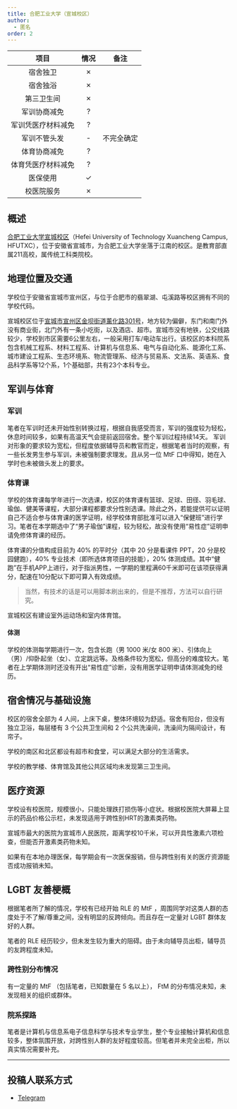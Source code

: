 ```yaml
---
title: 合肥工业大学（宣城校区）
author:
  - 匿名
order: 2
---
```


|        项目        | 情况 |    备注    |
| :----------------: | :--: | :--------: |
|      宿舍独卫      |  ✗   |            |
|      宿舍独浴      |  ✗   |            |
|     第三卫生间     |  ✗   |            |
|    军训协商减免    |  ?   |            |
| 军训凭医疗材料减免 |  ?   |            |
|    军训不管头发    |  -   | 不完全确定 |
|    体育协商减免    |  ?   |            |
| 体育凭医疗材料减免 |  ?   |            |
|      医保使用      |  ✓   |            |
|     校医院服务     |  ✗   |            |

## 概述

[合肥工业大学宣城校区](https://xc.hfut.edu.cn)（Hefei University of Technology Xuancheng Campus, HFUTXC），位于安徽省宣城市，为合肥工业大学坐落于江南的校区。是教育部直属211高校，属传统工科类院校。

## 地理位置及交通

学校位于安徽省宣城市宣州区，与位于合肥市的翡翠湖、屯溪路等校区拥有不同的学校代码。

宣城校区位于[宣城市宣州区金坝街道薰化路301号](https://amap.com/place/B02330NS0A)，地方较为偏僻，东门和南门外没有商业街，北门外有一条小吃街，以及酒店、超市。宣城市没有地铁，公交线路较少，学校到市区需要6公里左右，一般采用打车/电动车出行。该校区的本科院系包含机械工程系、材料工程系、计算机与信息系、电气与自动化系、能源化工系、城市建设工程系、生态环境系、物流管理系、经济与贸易系、文法系、英语系、食品科学系等12个系，1个基础部，共有23个本科专业。

## 军训与体育

### 军训

笔者在军训时还未开始性别转换过程，根据自我感受而言，军训的强度较为轻松，休息时间较多，如果有高温天气会提前返回宿舍。整个军训过程持续14天。
军训对形象的要求较为宽松，但程度依据辅导员和教官而定，根据笔者当时的观察，有一些长发男生参与军训，未被强制要求理发。且从另一位 MtF 口中得知，她在入学时也未被做头发上的要求。

### 体育课

学校的体育课每学年进行一次选课，校区的体育课有篮球、足球、田径、羽毛球、瑜伽、健美等课程，大部分课程都要求分性别选课。除此之外，若能提供可以证明自己不适合参与体育课的医学证明，经学校体育部批准可以进入“保健班”进行学习。笔者在本学期选中了“男子瑜伽”课程，较为轻松，故没有使用“易性症”证明申请免修体育课的经历。

体育课的分值构成目前为 40% 的平时分（其中 20 分是看课件 PPT，20 分是校园健跑），40% 专业技术（即所选体育项目的技能），20% 体测成绩。其中“健跑”在手机APP上进行，对于指派男性，一学期的里程满60千米即可在该项获得满分，配速在10分配以下即可算入有效成绩。

> 当然，有技术的话是可以用脚本刷出来的，但是不推荐，方法可以自行研究。

宣城校区有建设室外运动场和室内体育馆。

#### 体测

学校的体测每学期进行一次，包含长跑（男 1000 米/女 800 米）、引体向上（男）/仰卧起坐（女）、立定跳远等。及格条件较为宽松，但高分的难度较大。笔者在上学期体测时还没有开出“易性症”诊断，没有用医学证明申请体测减免的经历。

## 宿舍情况与基础设施

校区的宿舍全部为 4 人间，上床下桌，整体环境较为舒适。宿舍有阳台，但没有独立卫浴，每层楼有 3 个公共卫生间和 2 个公共洗澡间，洗澡间为隔间设计，有帘子。

学校的南区和北区都设有超市和食堂，可以满足大部分的生活需求。

学校的教学楼、体育馆及其他公共区域均未发现第三卫生间。

## 医疗资源

学校设有校医院，规模很小，只能处理跌打损伤等小症状。根据校医院大屏幕上显示的药品价格公示栏，未发现适用于跨性别HRT的激素类药物。

宣城市最大的医院为宣城市人民医院，距离学校10千米，可以开具性激素六项检查，但能否开激素类药物未知。

如果有在本地办理医保，每学期会有一次医保报销，但与跨性别有关的医疗资源能否成功报销未知。

## LGBT 友善梗概

根据笔者所了解的情况，学校有已经开始 RLE 的 MtF ，周围同学对这类人群的态度处于不了解/尊重之间，没有明显的反跨倾向。而且存在一定量对 LGBT 群体友好的人群。

笔者的 RLE 经历较少，但未发生较为重大的阻碍。由于未向辅导员出柜，辅导员的友跨程度未知。

### 跨性别分布情况

有一定量的 MtF （包括笔者，已知数量在 5 名以上）， FtM 的分布情况未知，未发现相关的组织或群体。

### 院系探路

笔者是计算机与信息系电子信息科学与技术专业学生，整个专业接触计算机和信息较多，整体氛围开放，对跨性别人群的友好程度较高。但笔者并未完全出柜，所以真实情况需要补充。

<!-- ## 其他信息 -->

---

## 投稿人联系方式

- [Telegram](https://t.me/MMMIKU_18650)
